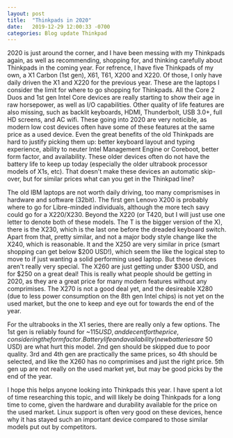 ```yaml
---
layout: post
title:  "Thinkpads in 2020"
date:   2019-12-29 12:00:33 -0700
categories: Blog update Thinkpad
---
```


2020 is just around the corner, and I have been messing with my Thinkpads again, as well as recommending, shopping for, and thinking carefully about Thinkpads in the coming year. For refrence, I have five Thinkpads of my own, a X1 Carbon (1st gen), X61, T61, X200 and X220. Of those, I only have daily driven the X1 and X220 for the previous year. These are the laptops I consider the limit for where to go shopping for Thinkpads. All the Core 2 Duos and 1st gen Intel Core devices are really starting to show their age in raw horsepower, as well as I/O capabilities. Other quality of life features are also missing, such as backlit keyboards, HDMI, Thunderbolt, USB 3.0+, full HD screens, and AC wifi. These going into 2020 are very noticible, as modern low cost devices often have some of these features at the same price as a used device. Even the great benefits of the old Thinkpads are hard to justify picking them up: better keyboard layout and typing experience, ability to neuter Intel Management Engine or Coreboot, better form factor, and availability. These older devices often do not have the battery life to keep up today (especially the older ultrabook processor models of X1s, etc). That doesn't make these devices an automatic skip-over, but for similar prices what can you get in the Thinkpad line?

The old IBM laptops are not worth daily driving, too many comprismises in hardware and software (32bit). The first gen Lenovo X200 is probably where to go for Libre-minded individuals, although the more tech savy could go for a X220/X230. Beyond the X220 (or T420, but I will just use one letter to denote both of these models. The T is the bigger version of the X), there is the X230, which is the last one before the dreaded keyboard switch. Apart from that, pretty similar, and not a major body style change like the X240, which is reasonable. It and the X250 are very similar in price (smart shopping can get below $200 USD!), which seem the like the logical step to move to if just wanting a solid performing used laptop. But these devices aren't really very special. The X260 are just getting under $300 USD, and for $250 on a great deal! This is really what people should be getting in 2020, as they are a great price for many modern features without any comprimises. The X270 is not a good deal yet, and the desireable X280 (due to less power consumption on the 8th gen Intel chips) is not yet on the used market, but the one to keep and eye out for towards the end of the year.

For the ultrabooks in the X1 series, there are really only a few options. The 1st gen is reliably found for ~$115 USD, and decent for the price, considering the form factor. Battery life and availability (new batteries are ~$50 USD) are what hurt this model. 2nd gen should be skipped due to poor quality. 3rd and 4th gen are practically the same prices, so 4th should be selected, and like the X260 has no comprimises and just the right price. 5th gen up are not really on the used market yet, but may be good picks by the end of the year. 

I hope this helps anyone looking into Thinkpads this year. I have spent a lot of time researching this topic, and will likely be doing Thinkpads for a long time to come, given the hardware and durability available for the price on the used market. Linux support is often very good on these devices, hence why it has stayed such an important device compared to those similar models put out by competitors. 
